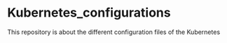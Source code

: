 # Kubernetes_configurations
This repository is about the different configuration files of the Kubernetes  
